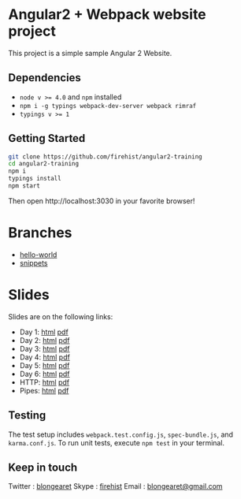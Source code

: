 # Angular2 + Webpack website project

This project is a simple sample Angular 2 Website.

## Dependencies
- `node v >= 4.0` and `npm` installed
- `npm i -g typings webpack-dev-server webpack rimraf`
- `typings v >= 1`

## Getting Started
```bash
git clone https://github.com/firehist/angular2-training
cd angular2-training
npm i
typings install
npm start
```

Then open http://localhost:3030 in your favorite browser!

# Branches

- [hello-world](https://github.com/firehist/angular2-training/tree/hello-world)
- [snippets](https://github.com/firehist/angular2-training/tree/snippets)

# Slides
Slides are on the following links:

- Day 1: [html](https://firehist.github.io/angular2-training/day-01.html) [pdf](https://firehist.github.io/angular2-training/day-01.pdf)
- Day 2: [html](https://firehist.github.io/angular2-training/day-02.html) [pdf](https://firehist.github.io/angular2-training/day-02.pdf)
- Day 3: [html](https://firehist.github.io/angular2-training/day-03.html) [pdf](https://firehist.github.io/angular2-training/day-03.pdf)
- Day 4: [html](https://firehist.github.io/angular2-training/day-04.html) [pdf](https://firehist.github.io/angular2-training/day-04.pdf)
- Day 5: [html](https://firehist.github.io/angular2-training/day-05.html) [pdf](https://firehist.github.io/angular2-training/day-05.pdf)
- Day 6: [html](https://firehist.github.io/angular2-training/day-06.html) [pdf](https://firehist.github.io/angular2-training/day-06.pdf)
- HTTP: [html](https://firehist.github.io/angular2-training/slides-angular2-http.html) [pdf](https://firehist.github.io/angular2-training/slides-angular2-http.pdf)
- Pipes: [html](https://firehist.github.io/angular2-training/slides-angular2-pipes.html) [pdf](https://firehist.github.io/angular2-training/slides-angular2-pipes.pdf)

## Testing
The test setup includes `webpack.test.config.js`, `spec-bundle.js`, and `karma.conf.js`. To run unit tests, execute `npm test` in your terminal.

## Keep in touch
Twitter : [blongearet](twitter.com/blongearet)
Skype : [firehist](callto:firehist)
Email : [blongearet@gmail.com](mailto:blongearet@gmail.com)
